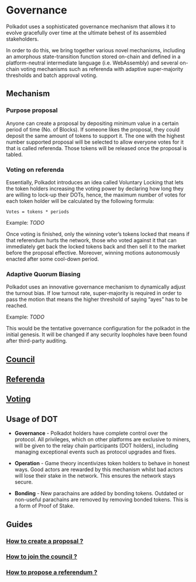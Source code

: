 # Governance

Polkadot uses a sophisticated governance mechanism that allows it to evolve gracefully over time at the ultimate behest of its assembled stakeholders.

In order to do this, we bring together various novel mechanisms, including an amorphous state-transition function stored on-chain and defined in a platform-neutral intermediate language (i.e. WebAssembly) and several on-chain voting mechanisms such as referenda with adaptive super-majority thresholds and batch approval voting.

## Mechanism

### Purpose proposal

Anyone can create a proposal by depositing minimum value in a certain period of time (No. of Blocks). If someone likes the proposal, they could deposit the same amount of tokens to support it. The one with the highest number supported proposal will be selected to allow everyone votes for it that is called referenda. Those tokens will be released once the proposal is tabled.

### Voting on referenda

Essentially, Polkadot introduces an idea called Voluntary Locking that lets the token holders increasing the voting power by declaring how long they are willing to lock-up their DOTs, hence, the maximum number of votes for each token holder will be calculated by the following formula:

```
Votes = tokens * periods 
```

Example: _TODO_

Once voting is finished, only the winning voter’s tokens locked that means if that referendum hurts the network, those who voted against it that can immediately get back the locked tokens back and then sell it to the market before the proposal effective. Moreover, winning motions autonomously enacted after some cool-down period.

 
### Adaptive Quorum Biasing

Polkadot uses an innovative governance mechanism to dynamically adjust the turnout bias. If low turnout rate, super-majority is required in order to pass the motion that means the higher threshold of saying “ayes” has to be reached.

Example: _TODO_


This would be the tentative governance configuration for the polkadot in the initial genesis. It will be changed if any security loopholes have been found after third-party auditing.


## [Council](https://github.com/paritytech/polkadot/wiki/Governance#council)

## [Referenda](https://github.com/paritytech/polkadot/wiki/Governance#referenda)

## [Voting]()

## Usage of DOT

* **Governance** -
Polkadot holders have complete control over the protocol. All privileges, which on other platforms are exclusive to miners, will be given to the relay chain participants (DOT holders), including managing exceptional events such as protocol upgrades and fixes.

* **Operation** - 
Game theory incentivizes token holders to behave in honest ways. Good actors are rewarded by this mechanism whilst bad actors will lose their stake in the network. This ensures the network stays secure.

* **Bonding** - 
New parachains are added by bonding tokens. Outdated or non-useful parachains are removed by removing bonded tokens. This is a form of Proof of Stake.

## Guides

### [How to create a proposal ?]()
### [How to join the council ?]()
### [How to propose a referendum ?]()